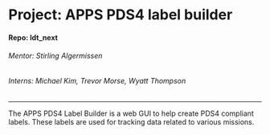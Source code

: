 # Project: APPS PDS4 label builder
#### Repo: ldt_next

###### Mentor: Stirling Algermissen
###### Interns: Michael Kim, Trevor Morse, Wyatt Thompson
----
The APPS PDS4 Label Builder is a web GUI to help create PDS4 compliant labels. These labels are used for tracking data related to various missions.